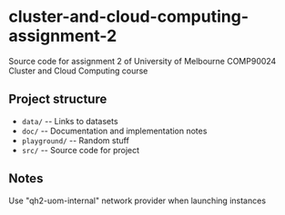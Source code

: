 # cluster-and-cloud-computing-assignment-2
Source code for assignment 2 of University of Melbourne COMP90024 Cluster and Cloud Computing course

## Project structure

* `data/` -- Links to datasets
* `doc/` -- Documentation and implementation notes
* `playground/` -- Random stuff
* `src/` -- Source code for project

## Notes

Use "qh2-uom-internal" network provider when launching instances